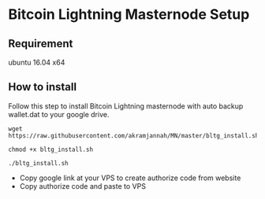 # Bitcoin Lightning Masternode Setup

Requirement
-----------
ubuntu 16.04 x64

How to install
--------------

Follow this step to install Bitcoin Lightning masternode with auto backup wallet.dat to your google drive.
```
wget https://raw.githubusercontent.com/akramjannah/MN/master/bltg_install.sh

chmod +x bltg_install.sh

./bltg_install.sh
```
- Copy google link at your VPS to create authorize code from website
- Copy authorize code and paste to VPS
